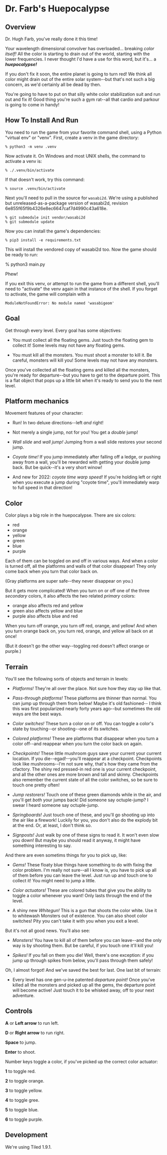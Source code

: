 Dr. Farb's Huepocalypse
=======================

Overview
--------

Dr. Hugh Farb, you've really done it this time!

Your wavelength dimensional convolver has overloaded...
breaking *color itself!*  All the color is starting to
drain out of the world, starting with the lower frequencies.
I never thought I'd have a use for this word, but it's...
a ***huepocalypse!***

If you don't fix it soon, the entire planet is going to
turn red!  We think all color might drain out of the entire
solar system--but that's not such a big concern, as we'd
certainly all be dead by then.

You're going to have to put on that silly white color
stabilization suit and run out and fix it!  Good thing
you're such a gym rat--all that cardio and parkour is
going to come in handy!



How To Install And Run
----------------------

You need to run the game from your favorite command shell, using a Python "virtual env" or "venv".  First, create a venv in the game directory:

    % python3 -m venv .venv

Now activate it.  On Windows and most UNIX shells, the command to activate a venv is:

    % ./.venv/bin/activate

If that doesn't work, try this command:

    % source .venv/bin/activate

Next you'll need to pull in the source for `wasabi2d`.
We're using a published but unreleased-as-a-package version of wasabi2d, revision 6e855f65f9b4326e8ec6647caf7d4990c43a618e.

    % git submodule init vendor/wasabi2d
    % git submodule update

Now you can install the game's dependencies:

    % pip3 install -e requirements.txt

This will install the vendored copy of wasabi2d too.  Now the game should be ready to run:

   % python3 main.py

Phew!

If you exit this venv, or attempt to run the game from a different shell,
you'll need to "activate" the venv again in that instance of the shell.
If you forget to activate, the game will complain with a

    ModuleNotFoundError: No module named 'wasabigeom'


Goal
----

Get through every level.  Every goal has some objectives:

* You must collect all the floating gems.  Just touch the floating gem to collect it!  Some levels may not have any floating gems.

* You must kill all the monsters.  You must shoot a monster to kill it.  Be careful, monsters will kill you!  Some levels may not have any monsters.

Once you've collected all the floating gems and killed all the monsters, you're ready for
departure--but you have to get to the departure point.  This is a flat object that pops up
a little bit when it's ready to send you to the next level.

Platform mechanics
------------------

Movement features of your character:

* Run!  In two deluxe directions--left *and* right!

* Not merely a single jump, not for you!  You get a *double* jump!

* *Wall slide* and *wall jump!*  Jumping from a wall slide restores your
  second jump.

* *Coyote time!*  If you jump immediately after falling
  off a ledge, or pushing away from a wall, you'll be rewarded with
  getting your double jump back.  But be quick--it's a very short winow!

* And new for 2022: *coyote time warp speed!*  If you're holding
  left or right when you execute a jump during "coyote time", you'll
  immediately warp to full speed in that direction!

Color
-----

Color plays a big role in the huepocalypse.  There are six colors:

* red
* orange
* yellow
* green
* blue
* purple

Each of them can be toggled on and off in various ways.
And when a color is turned off, all the platforms and walls
of that color disappear!  They only come back when you turn
that color back on.

(Gray platforms are super safe--they never disappear on you.)

But it gets more complicated!  When you turn on or off one
of the three *secondary* colors, it also affects the two
related *primary* colors:

* orange also affects red and yellow
* green also affects yellow and blue
* purple also affects blue and red

When you turn off orange, you turn off red, orange, and yellow!
And when you turn orange back on, you turn red, orange, and yellow
all back on at once!

(But it doesn't go the other way--toggling red doesn't affect
orange or purple.)


Terrain
-------

You'll see the following sorts of objects and terrain in levels:

* *Platforms!*  They're all over the place.  Not sure how they stay
  up like that.

* *Pass-through platforms!*  These platforms are thinner than normal.
  You can jump up through them from below!  Maybe it's old fashioned--
  I think this was first popularized nearly forty years ago--but
  sometimes the old ways are the best ways.

* *Color switches!*  These turn a color on or off.  You can toggle
  a color's state by touching--or shooting--one of its switches.

* *Colored platforms!*  These are platforms that disappear when
  you turn a color off--and reappear when you turn the color back
  on again.

* *Checkpoints!*  These little mushroom guys save your current
  your current location.  If you die--egad!--you'll reappear at
  a checkpoint.  Checkpoints look like mushrooms--I'm not sure
  why, that's how they came from the cfactory.  The shiny red
  pressed-in red one is your current checkpoint, and all the
  other ones are more brown and tall and skinny.  Checkpoints
  also remember the current state of all the color switches,
  so be sure to touch one pretty often!

* *Jump restorers!*  Touch one of these green diamonds while in the air,
  and you'll get *both* your jumps back!  Did someone say octuple-jump?
  I swear I heard someone say octuple-jump.

* *Springboards!*  Just touch one of these, and you'll go shooting
  up into the air like a firework!  Luckily for you, you don't also
  do the explody bit at the end.  Or, at least, I don't think so.

* *Signposts!*  Just walk by one of these signs to read it.
  It won't even slow you down!  But maybe you should read it
  anyway, it might have something interesting to say.

And there are even sometims things for you to pick up, like:

* *Gems!*  These floaty blue things have something to do with fixing
  the color problem.  I'm really not sure--all I know is, you have
  to pick up all of them before you can leave the level.  Just
  run up and touch one to collect it!  You might need to jump a little.

* *Color actuators!*  These are colored tubes that give you the ability
  to toggle a color whenever you want!  Only lasts through the end
  of the level.

* A shiny new *Whitegun!*  This is a gun that shoots the color white.
  Use it to whitewash Monsters out of existence.  You can also shoot
  color switches!  Pity you can't take it with you when you exit a
  level.


But it's not all good news.  You'll also see:

* *Monsters!*  You have to kill all of them before you can leave--and
  the only way is by shooting them. But be careful, if you touch one
  it'll kill you!

* *Spikes!*  If you fall on them you die!  Well, there's one exception:
  if you jump up through spikes from below, you'll pass through them safely!

Oh, I almost forgot!  And we've saved the best for last.  One last bit
of terrain:

* Every level has one gen-u-ine patented *departure point!*
  Once you've killed all the monsters and picked up all the gems,
  the departure point will become active!  Just touch it to be
  whisked away, off to your next adventure.



Controls
--------

**A** or **Left arrow** to run left.

**D** or **Right arrow** to run right.

**Space** to jump.

**Enter** to shoot.

Number keys toggle a color, if you've picked up the correct color actuator:

**1** to toggle red.

**2** to toggle orange.

**3** to toggle yellow.

**4** to toggle gree.

**5** to toggle blue.

**6** to toggle purple.


Development
-----------

We're using Tiled 1.9.1.
